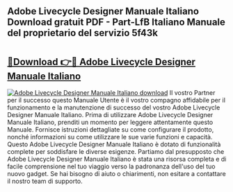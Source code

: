 ## Adobe Livecycle Designer Manuale Italiano Download gratuit PDF - Part-LfB Italiano Manuale del proprietario del servizio 5f43k

# <h2><a href="http://dffoong.blite.top/?on=Adobe+Livecycle+Designer+Manuale+Italiano">🔗Download 👉🔴 Adobe Livecycle Designer Manuale Italiano</a></h2>

[![Adobe Livecycle Designer Manuale Italiano download](https://i.imgur.com/lujVjoI.png)](http://dffoong.blite.top/?on=Adobe+Livecycle+Designer+Manuale+Italiano)
Il vostro Partner per il successo questo Manuale Utente è il vostro compagno affidabile per il funzionamento e la manutenzione di successo del vostro Adobe Livecycle Designer Manuale Italiano. Prima di utilizzare Adobe Livecycle Designer Manuale Italiano, prenditi un momento per leggere attentamente questo Manuale. Fornisce istruzioni dettagliate su come configurare il prodotto, nonché informazioni su come utilizzare le sue varie funzioni e capacità. Questo Adobe Livecycle Designer Manuale Italiano è dotato di funzionalità complete per soddisfare le diverse esigenze. Partiamo dal presupposto che Adobe Livecycle Designer Manuale Italiano è stata una risorsa completa e di facile comprensione nel tuo viaggio verso la padronanza dell'uso del tuo nuovo gadget. Se hai bisogno di aiuto o chiarimenti, non esitare a contattare il nostro team di supporto.
